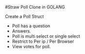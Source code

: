#Straw Poll Clone in GOLANG

Create a Poll Struct
 - Poll has a question
 - Answers.
 - Poll is multi select or single select
 - Restrict to Per ip / Per Browser 
 - View votes for poll.
